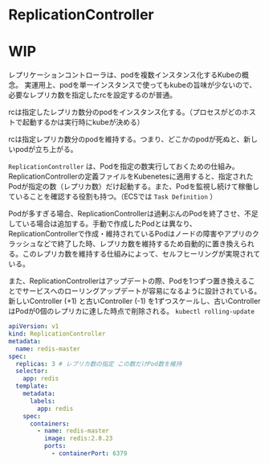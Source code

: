 
# ReplicationController

# WIP

レプリケーションコントローラは、podを複数インスタンス化するKubeの概念。
実運用上、podを単一インスタンスで使ってもkubeの旨味が少ないので、必要なレプリカ数を指定したrcを設定するのが普通。

rcは指定したレプリカ数分のpodをインスタンス化する。（プロセスがどのホストで起動するかは実行時にkubeが決める）

rcは指定レプリカ数分のpodを維持する。つまり、どこかのpodが死ぬと、新しいpodが立ち上がる。

`ReplicationController` は、Podを指定の数実行しておくための仕組み。ReplicationControllerの定義ファイルをKubenetesに適用すると、指定されたPodが指定の数（レプリカ数）だけ起動する。また、Podを監視し続けて稼働していることを確認する役割も持つ。（ECSでは `Task Definition` ）

Podが多すぎる場合、ReplicationControllerは過剰ぶんのPodを終了させ、不足している場合は追加する。手動で作成したPodとは異なり、ReplicationControllerで作成・維持されているPodはノードの障害やアプリのクラッシュなどで終了した時、レプリカ数を維持するため自動的に置き換えられる。このレプリカ数を維持する仕組みによって、セルフヒーリングが実現されている。

また、ReplicationControllerはアップデートの際、Podを1つずつ置き換えることでサービスへのローリングアップデートが容易になるように設計されている。新しいController (+1) と古いController (-1) を1ずつスケールし、古いControllerはPodが0個のレプリカに達した時点で削除される。 `kubectl rolling-update`

```yaml
apiVersion: v1
kind: ReplicationController
metadata:
  name: redis-master
spec:
  replicas: 3 # レプリカ数の指定 この数だけPod数を維持
  selector:
    app: redis
  template:
    metadata:
      labels:
        app: redis
    spec:
      containers:
        - name: redis-master
          image: redis:2.8.23
          ports:
            - containerPort: 6379
```